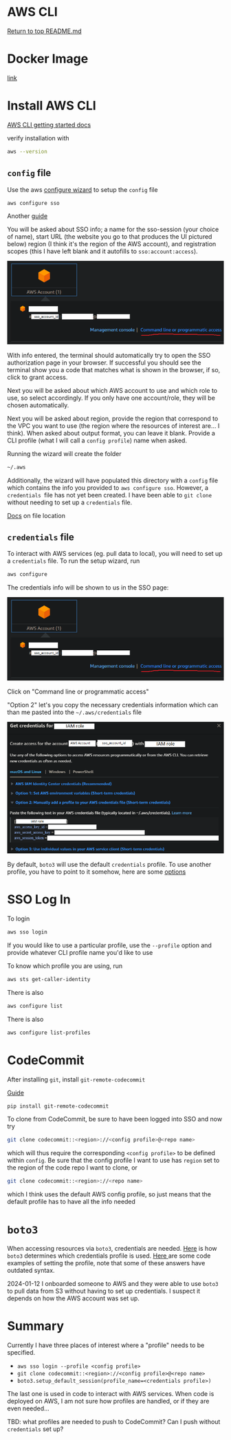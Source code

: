 AWS CLI
=======

[Return to top README.md](../../../README.md)

# Docker Image

[link](https://hub.docker.com/r/amazon/aws-cli)

# Install AWS CLI

[AWS CLI getting started docs](https://docs.aws.amazon.com/cli/latest/userguide/cli-chap-getting-started.html)

verify installation with

```bash
aws --version
```

## `config` file

Use the aws [configure wizard](https://docs.aws.amazon.com/cli/latest/userguide/sso-configure-profile-token.html#sso-configure-profile-token-auto-sso) to setup the `config` file

```bash
aws configure sso
```

Another [guide](https://dev.to/slsbytheodo/understand-the-aws-sso-login-configuration-4am7)

You will be asked about SSO info; a name for the sso-session (your choice of name), start URL (the website you go to that produces the UI pictured below) region (I think it's the region of the AWS account), and registration scopes (this I have left blank and it autofills to `sso:account:access`).

![1704309386385](image/README/1704309386385.png)

With info entered, the terminal should automatically try to open the SSO authorization page in your browser. If successful you should see the terminal show you a code that matches what is shown in the browser, if so, click to grant access.

Next you will be asked about which AWS account to use and which role to use, so select accordingly. If you only have one account/role, they will be chosen automatically.

Next you will be asked about region, provide the region that correspond to the VPC you want to use (the region where the resources of interest are... I think). When asked about output format, you can leave it blank. Provide a CLI profile (what I will call a `config profile`) name when asked.

Running the wizard will create the folder

```bash
~/.aws
```

Additionally, the wizard will have populated this directory with a `config` file which contains the info you provided to `aws configure sso`. However, a `credentials `file has not yet been created. I have been able to `git clone` without needing to set up a `credentials` file.

[Docs](https://docs.aws.amazon.com/sdkref/latest/guide/file-location.html) on file location

## `credentials` file

To interact with AWS services (eg. pull data to local), you will need to set up a `credentials` file. To run the setup wizard, run

```bash
aws configure
```

The credentials info will be shown to us in the SSO page:

![1704309386385](image/README/1704309386385.png)

Click on "Command line or programmatic access"

"Option 2" let's you copy the necessary credentials information which can than me pasted into the `~/.aws/credentials` file

![1704317178807](image/README/1704317178807.png)

By default, `boto3` will use the default `credentials` profile. To use another profile, you have to point to it somehow, here are some [options](https://stackoverflow.com/questions/33378422/how-to-choose-an-aws-profile-when-using-boto3-to-connect-to-cloudfront)

# SSO Log In

To login

```bash
aws sso login
```

If you would like to use a particular profile, use the `--profile` option and provide whatever CLI profile name you'd like to use

To know which profile you are using, run

```bash
aws sts get-caller-identity
```

There is also

```bash
aws configure list
```

There is also

```bash
aws configure list-profiles
```

# CodeCommit

After installing `git`, install `git-remote-codecommit`

[Guide](https://docs.aws.amazon.com/codecommit/latest/userguide/setting-up-git-remote-codecommit.html)

```bash
pip install git-remote-codecommit
```

To clone from CodeCommit, be sure to have been logged into SSO and now try

```bash
git clone codecommit::<region>://<config profile>@<repo name>
```

which will thus require the corresponding `<config profile>` to be defined within `config`. Be sure that the config profile I want to use has `region` set to the region of the code repo I want to clone, or

```bash
git clone codecommit::<region>://<repo name>
```

which I think uses the default AWS config profile, so just means that the default profile has to have all the info needed

# `boto3`

When accessing resources via `boto3`, credentials are needed. [Here](https://boto3.amazonaws.com/v1/documentation/api/latest/guide/credentials.html) is how `boto3` determines which credentials profile is used. [Here ](https://stackoverflow.com/questions/33378422/how-to-choose-an-aws-profile-when-using-boto3-to-connect-to-cloudfront)are some code examples of setting the profile, note that some of these answers have outdated syntax.

2024-01-12 I onboarded someone to AWS and they were able to use `boto3` to pull data from S3 without having to set up credentials. I suspect it depends on how the AWS account was set up.

# Summary

Currently I have three places of interest where a "profile" needs to be specified.

* `aws sso login --profile <config profile>`
* `git clone codecommit::<region>://<config profile>@<repo name>`
* `boto3.setup_default_session(profile_name=<credentials profile>)`

The last one is used in code to interact with AWS services. When code is deployed on AWS, I am not sure how profiles are handled, or if they are even needed...

TBD: what profiles are needed to push to CodeCommit? Can I push without `credentials` set up?
